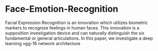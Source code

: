 # Face-Emotion-Recognition
Facial Expression Recognition is an innovation which utilizes biometric markers to recognize feelings in human faces. This innovation is a supposition investigation device and can naturally distinguish the six fundamental or general articulations. In this paper, we investigate a deep learning vgg-16 network architecture
